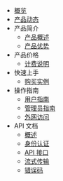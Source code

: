 
- [概览](/maxirai/README.md)
- [产品动态](/maxirai/Product-news/updates.md)
- 产品简介
   - [产品概述](/maxirai/introduction/concept.md)
   - [产品优势](/maxirai/introduction/adwantages.md)
- 产品价格
   - [计费说明](/maxirai/buy/charge.md)
- 快速上手
   - [购买实例](/maxirai/fast/purchase.md)
- 操作指南
   - [用户指南](/maxirai/guide/user.md)
   - [管理员指南](/maxirai/guide/admin.md)
   - [外网访问](/maxirai/introduction/access.md)
- API 文档
   - [概述](/maxirai/API/overview)
   - [身份认证](/maxirai/API/authentication)
   - [API 接口](/maxirai/API/api-reference)
   - [流式传输](/maxirai/API/streaming)
   - [错误码](/maxirai/API/error-codes)
   
